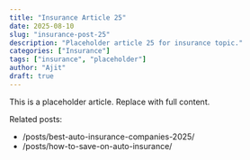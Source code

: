 ```yaml
---
title: "Insurance Article 25"
date: 2025-08-10
slug: "insurance-post-25"
description: "Placeholder article 25 for insurance topic."
categories: ["Insurance"]
tags: ["insurance", "placeholder"]
author: "Ajit"
draft: true
---
```


This is a placeholder article. Replace with full content.

Related posts:

- /posts/best-auto-insurance-companies-2025/
- /posts/how-to-save-on-auto-insurance/

